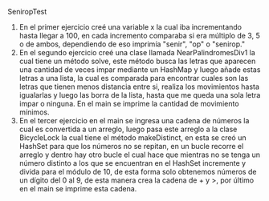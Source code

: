 SeniropTest
1) En el primer ejercicio creé una variable x la cual iba incrementando hasta llegar a 100, en cada incremento comparaba si era múltiplo de 3, 5 o de ambos, dependiendo de eso imprimía "senir", "op" o "senirop."
2) En el segundo ejercicio creé una clase llamada NearPalindromesDiv1 la cual tiene un método solve, este método busca las letras que aparecen una cantidad de veces impar mediante un HashMap y luego añade estas letras a una lista, la cual es comparada para encontrar cuales son las letras que tienen menos distancia entre si, realiza los movimientos hasta igualarlas y luego las borra de la lista, hasta que me queda una sola letra impar o ninguna. En el main se imprime la cantidad de movimiento mínimos.
3) En el tercer ejercicio en el main se ingresa una cadena de números la cual es convertida a un arreglo, luego pasa este arreglo a la clase BicycleLock la cual tiene el método makeDistinct, en esta se creó un HashSet para que los números no se repitan, en un bucle recorre el arreglo y dentro hay otro bucle el cual hace que mientras no se tenga un número distinto a los que se encuentran en el HashSet incremente y divida para el módulo de 10, de esta forma solo obtenemos números de un dígito del 0 al 9, de esta manera crea la cadena de + y >, por último en el main se imprime esta cadena. 

